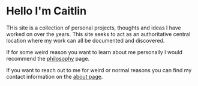 <!-- title: Hello -->
# Hello I'm Caitlin

THis site is a collection of personal projects, thoughts and ideas I have worked on over the years. This site seeks to act as an authoritative central location where my work can all be documented and discovered.

If for some weird reason you want to learn about me personally I would recommend the [philosophy](/philosophy) page.

If you want to reach out to me for weird or normal reasons you can find my contact information on the [about page](/about).
